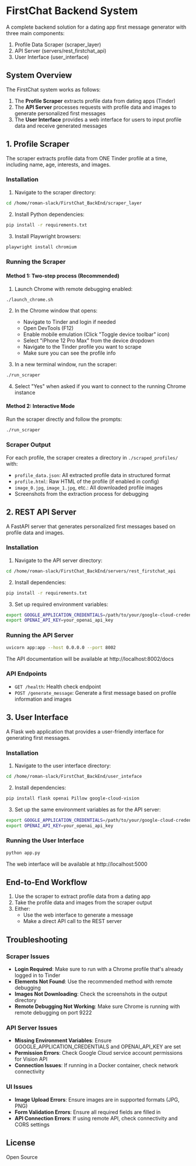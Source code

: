 # FirstChat Backend System

A complete backend solution for a dating app first message generator with three main components:
1. Profile Data Scraper (scraper_layer)
2. API Server (servers/rest_firstchat_api)
3. User Interface (user_interface)

## System Overview

The FirstChat system works as follows:
1. The **Profile Scraper** extracts profile data from dating apps (Tinder)
2. The **API Server** processes requests with profile data and images to generate personalized first messages
3. The **User Interface** provides a web interface for users to input profile data and receive generated messages

## 1. Profile Scraper

The scraper extracts profile data from ONE Tinder profile at a time, including name, age, interests, and images.

### Installation

1. Navigate to the scraper directory:
```bash
cd /home/roman-slack/FirstChat_BackEnd/scraper_layer
```

2. Install Python dependencies:
```bash
pip install -r requirements.txt
```

3. Install Playwright browsers:
```bash
playwright install chromium
```

### Running the Scraper

#### Method 1: Two-step process (Recommended)

1. Launch Chrome with remote debugging enabled:
```bash
./launch_chrome.sh
```

2. In the Chrome window that opens:
   - Navigate to Tinder and login if needed
   - Open DevTools (F12)
   - Enable mobile emulation (Click "Toggle device toolbar" icon)
   - Select "iPhone 12 Pro Max" from the device dropdown
   - Navigate to the Tinder profile you want to scrape
   - Make sure you can see the profile info

3. In a new terminal window, run the scraper:
```bash
./run_scraper
```

4. Select "Yes" when asked if you want to connect to the running Chrome instance

#### Method 2: Interactive Mode

Run the scraper directly and follow the prompts:
```bash
./run_scraper
```

### Scraper Output

For each profile, the scraper creates a directory in `./scraped_profiles/` with:
- `profile_data.json`: All extracted profile data in structured format
- `profile.html`: Raw HTML of the profile (if enabled in config)
- `image_0.jpg`, `image_1.jpg`, etc.: All downloaded profile images
- Screenshots from the extraction process for debugging

## 2. REST API Server

A FastAPI server that generates personalized first messages based on profile data and images.

### Installation

1. Navigate to the API server directory:
```bash
cd /home/roman-slack/FirstChat_BackEnd/servers/rest_firstchat_api
```

2. Install dependencies:
```bash
pip install -r requirements.txt
```

3. Set up required environment variables:
```bash
export GOOGLE_APPLICATION_CREDENTIALS=/path/to/your/google-cloud-credentials.json
export OPENAI_API_KEY=your_openai_api_key
```

### Running the API Server

```bash
uvicorn app:app --host 0.0.0.0 --port 8002
```

The API documentation will be available at http://localhost:8002/docs

### API Endpoints

- `GET /health`: Health check endpoint
- `POST /generate_message`: Generate a first message based on profile information and images

## 3. User Interface

A Flask web application that provides a user-friendly interface for generating first messages.

### Installation

1. Navigate to the user interface directory:
```bash
cd /home/roman-slack/FirstChat_BackEnd/user_inteface
```

2. Install dependencies:
```bash
pip install flask openai Pillow google-cloud-vision
```

3. Set up the same environment variables as for the API server:
```bash
export GOOGLE_APPLICATION_CREDENTIALS=/path/to/your/google-cloud-credentials.json
export OPENAI_API_KEY=your_openai_api_key
```

### Running the User Interface

```bash
python app.py
```

The web interface will be available at http://localhost:5000

## End-to-End Workflow

1. Use the scraper to extract profile data from a dating app
2. Take the profile data and images from the scraper output
3. Either:
   - Use the web interface to generate a message
   - Make a direct API call to the REST server

## Troubleshooting

### Scraper Issues
- **Login Required**: Make sure to run with a Chrome profile that's already logged in to Tinder
- **Elements Not Found**: Use the recommended method with remote debugging
- **Images Not Downloading**: Check the screenshots in the output directory
- **Remote Debugging Not Working**: Make sure Chrome is running with remote debugging on port 9222

### API Server Issues
- **Missing Environment Variables**: Ensure GOOGLE_APPLICATION_CREDENTIALS and OPENAI_API_KEY are set
- **Permission Errors**: Check Google Cloud service account permissions for Vision API
- **Connection Issues**: If running in a Docker container, check network connectivity

### UI Issues
- **Image Upload Errors**: Ensure images are in supported formats (JPG, PNG)
- **Form Validation Errors**: Ensure all required fields are filled in
- **API Connection Errors**: If using remote API, check connectivity and CORS settings

## License

Open Source